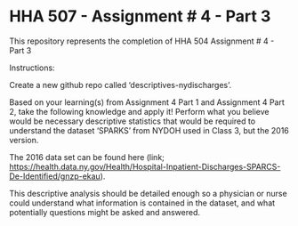 # HHA 507 - Assignment # 4 - Part 3

This repository represents the completion of HHA 504 Assignment # 4 - Part 3

Instructions:

Create a new github repo called ‘descriptives-nydischarges’. 

Based on your learning(s) from Assignment 4 Part 1 and Assignment 4 Part 2, take the following knowledge and apply it! Perform what you believe would be necessary descriptive statistics that would be required to understand the dataset ‘SPARKS’ from NYDOH used in Class 3, but the 2016 version. 

The 2016 data set can be found here (link; https://health.data.ny.gov/Health/Hospital-Inpatient-Discharges-SPARCS-De-Identified/gnzp-ekau). 

This descriptive analysis should be detailed enough so a physician or nurse could understand what information is contained in the dataset, and what potentially questions might be asked and answered. 
